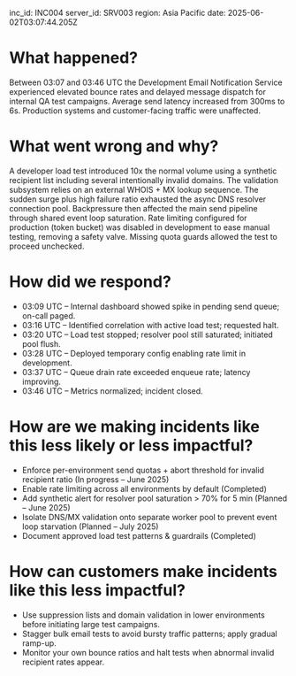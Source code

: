 inc_id: INC004
server_id: SRV003
region: Asia Pacific
date: 2025-06-02T03:07:44.205Z

# What happened?
Between 03:07 and 03:46 UTC the Development Email Notification Service experienced elevated bounce rates and delayed message dispatch for internal QA test campaigns. Average send latency increased from 300ms to 6s. Production systems and customer-facing traffic were unaffected.

# What went wrong and why?
A developer load test introduced 10x the normal volume using a synthetic recipient list including several intentionally invalid domains. The validation subsystem relies on an external WHOIS + MX lookup sequence. The sudden surge plus high failure ratio exhausted the async DNS resolver connection pool. Backpressure then affected the main send pipeline through shared event loop saturation. Rate limiting configured for production (token bucket) was disabled in development to ease manual testing, removing a safety valve. Missing quota guards allowed the test to proceed unchecked.

# How did we respond?
* 03:09 UTC – Internal dashboard showed spike in pending send queue; on-call paged.
* 03:16 UTC – Identified correlation with active load test; requested halt.
* 03:20 UTC – Load test stopped; resolver pool still saturated; initiated pool flush.
* 03:28 UTC – Deployed temporary config enabling rate limit in development.
* 03:37 UTC – Queue drain rate exceeded enqueue rate; latency improving.
* 03:46 UTC – Metrics normalized; incident closed.

# How are we making incidents like this less likely or less impactful?
* Enforce per-environment send quotas + abort threshold for invalid recipient ratio (In progress – June 2025)
* Enable rate limiting across all environments by default (Completed)
* Add synthetic alert for resolver pool saturation > 70% for 5 min (Planned – June 2025)
* Isolate DNS/MX validation onto separate worker pool to prevent event loop starvation (Planned – July 2025)
* Document approved load test patterns & guardrails (Completed)

# How can customers make incidents like this less impactful?
* Use suppression lists and domain validation in lower environments before initiating large test campaigns.
* Stagger bulk email tests to avoid bursty traffic patterns; apply gradual ramp-up.
* Monitor your own bounce ratios and halt tests when abnormal invalid recipient rates appear.